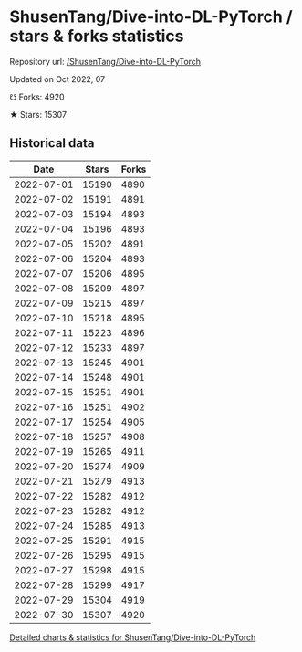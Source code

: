 # ShusenTang/Dive-into-DL-PyTorch / stars & forks statistics

Repository url: [/ShusenTang/Dive-into-DL-PyTorch](https://github.com/ShusenTang/Dive-into-DL-PyTorch)

Updated on Oct 2022, 07

☋ Forks: 4920

★ Stars: 15307

## Historical data
| Date | Stars | Forks |
|------|-------|-------|
| 2022-07-01 | 15190 | 4890 | 
| 2022-07-02 | 15191 | 4891 | 
| 2022-07-03 | 15194 | 4893 | 
| 2022-07-04 | 15196 | 4893 | 
| 2022-07-05 | 15202 | 4891 | 
| 2022-07-06 | 15204 | 4893 | 
| 2022-07-07 | 15206 | 4895 | 
| 2022-07-08 | 15209 | 4897 | 
| 2022-07-09 | 15215 | 4897 | 
| 2022-07-10 | 15218 | 4895 | 
| 2022-07-11 | 15223 | 4896 | 
| 2022-07-12 | 15233 | 4897 | 
| 2022-07-13 | 15245 | 4901 | 
| 2022-07-14 | 15248 | 4901 | 
| 2022-07-15 | 15251 | 4901 | 
| 2022-07-16 | 15251 | 4902 | 
| 2022-07-17 | 15254 | 4905 | 
| 2022-07-18 | 15257 | 4908 | 
| 2022-07-19 | 15265 | 4911 | 
| 2022-07-20 | 15274 | 4909 | 
| 2022-07-21 | 15279 | 4913 | 
| 2022-07-22 | 15282 | 4912 | 
| 2022-07-23 | 15282 | 4912 | 
| 2022-07-24 | 15285 | 4913 | 
| 2022-07-25 | 15291 | 4915 | 
| 2022-07-26 | 15295 | 4915 | 
| 2022-07-27 | 15298 | 4915 | 
| 2022-07-28 | 15299 | 4917 | 
| 2022-07-29 | 15304 | 4919 | 
| 2022-07-30 | 15307 | 4920 | 


[Detailed charts & statistics for ShusenTang/Dive-into-DL-PyTorch](https://reviewgithub.com/rep/ShusenTang/Dive-into-DL-PyTorch)
